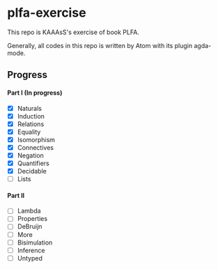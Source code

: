 # plfa-exercise

This repo is KAAAsS's exercise of book PLFA.

Generally, all codes in this repo is written by Atom with its plugin agda-mode.

## Progress

#### Part I (In progress)

- [x] Naturals
- [x] Induction
- [x] Relations
- [x] Equality
- [x] Isomorphism
- [x] Connectives
- [x] Negation
- [x] Quantifiers
- [x] Decidable
- [ ] Lists

#### Part II

- [ ] Lambda
- [ ] Properties
- [ ] DeBruijn
- [ ] More
- [ ] Bisimulation
- [ ] Inference
- [ ] Untyped
